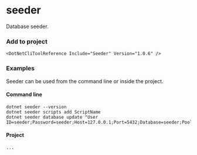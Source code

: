 # seeder
Database seeder.

### Add to project
```
<DotNetCliToolReference Include="Seeder" Version="1.0.6" />
```

### Examples
Seeder can be used from the command line or inside the project.

#### Command line
```
dotnet seeder --version
dotnet seeder scripts add ScriptName
dotnet seeder database update "User ID=seeder;Password=seeder;Host=127.0.0.1;Port=5432;Database=seeder;Pooling=true;"
```

#### Project

```
...
```